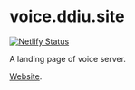 # voice.ddiu.site

[![Netlify Status](https://api.netlify.com/api/v1/badges/f29c26f4-0730-4b64-8e69-2f239fe36e34/deploy-status)](https://app.netlify.com/sites/voice-ddiu-site/deploys)

A landing page of voice server.

[Website](https://voice.ddiu.site/).